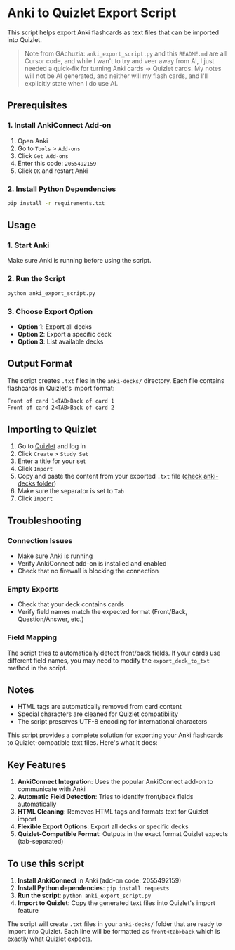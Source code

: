 # Anki to Quizlet Export Script

This script helps export Anki flashcards as text files that can be imported into Quizlet.

> Note from GAchuzia: `anki_export_script.py` and this `README.md` are all Cursor code, and while I wan't to try and veer away from AI, I just needed a quick-fix for turning Anki cards -> Quizlet cards. My notes will not be AI generated, and neither will my flash cards, and I'll explicitly state when I do use AI.

## Prerequisites

### 1. Install AnkiConnect Add-on

1. Open Anki
2. Go to `Tools` > `Add-ons`
3. Click `Get Add-ons`
4. Enter this code: `2055492159`
5. Click `OK` and restart Anki

### 2. Install Python Dependencies

```bash
pip install -r requirements.txt
```

## Usage

### 1. Start Anki

Make sure Anki is running before using the script.

### 2. Run the Script

```bash
python anki_export_script.py
```

### 3. Choose Export Option

- __Option 1__: Export all decks
- __Option 2__: Export a specific deck
- __Option 3__: List available decks

## Output Format

The script creates `.txt` files in the `anki-decks/` directory. Each file contains flashcards in Quizlet's import format:

```txt
Front of card 1<TAB>Back of card 1
Front of card 2<TAB>Back of card 2
```

## Importing to Quizlet

1. Go to [Quizlet](https://quizlet.com) and log in
2. Click `Create` > `Study Set`
3. Enter a title for your set
4. Click `Import`
5. Copy and paste the content from your exported `.txt` file ([check anki-decks folder](flashcards\anki-decks))
6. Make sure the separator is set to `Tab`
7. Click `Import`

## Troubleshooting

### Connection Issues

- Make sure Anki is running
- Verify AnkiConnect add-on is installed and enabled
- Check that no firewall is blocking the connection

### Empty Exports

- Check that your deck contains cards
- Verify field names match the expected format (Front/Back, Question/Answer, etc.)

### Field Mapping

The script tries to automatically detect front/back fields. If your cards use different field names, you may need to modify the `export_deck_to_txt` method in the script.

## Notes

- HTML tags are automatically removed from card content
- Special characters are cleaned for Quizlet compatibility
- The script preserves UTF-8 encoding for international characters

This script provides a complete solution for exporting your Anki flashcards to Quizlet-compatible text files. Here's what it does:

## Key Features

1. __AnkiConnect Integration__: Uses the popular AnkiConnect add-on to communicate with Anki
2. __Automatic Field Detection__: Tries to identify front/back fields automatically
3. __HTML Cleaning__: Removes HTML tags and formats text for Quizlet import
4. __Flexible Export Options__: Export all decks or specific decks
5. __Quizlet-Compatible Format__: Outputs in the exact format Quizlet expects (tab-separated)

## To use this script

1. __Install AnkiConnect__ in Anki (add-on code: 2055492159)
2. __Install Python dependencies__: `pip install requests`
3. __Run the script__: `python anki_export_script.py`
4. __Import to Quizlet__: Copy the generated text files into Quizlet's import feature

The script will create `.txt` files in your `anki-decks/` folder that are ready to import into Quizlet. Each line will be formatted as `front<tab>back` which is exactly what Quizlet expects.
